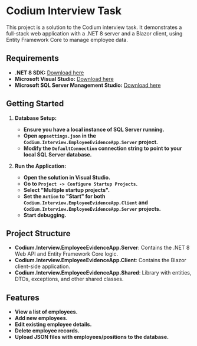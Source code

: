 # Codium Interview Task

This project is a solution to the Codium interview task. It demonstrates a full-stack web application with a .NET 8 server and a Blazor client, using Entity Framework Core to manage employee data.

## Requirements

* **.NET 8 SDK:**  [Download here](https://dotnet.microsoft.com/download/dotnet/8.0)
* **Microsoft Visual Studio:**  [Download here](https://visualstudio.microsoft.com/downloads/)
* **Microsoft SQL Server Management Studio:** [Download here](https://learn.microsoft.com/en-us/sql/ssms/download-sql-server-management-studio-ssms?view=sql-server-ver16)   


## Getting Started

1. **Database Setup:**
   * **Ensure you have a local instance of SQL Server running.**
   * **Open `appsettings.json` in the `Codium.Interview.EmployeeEvidenceApp.Server` project.**
   * **Modify the `DefaultConnection` connection string to point to your local SQL Server database.**

2. **Run the Application:**
   * **Open the solution in Visual Studio.**
   * **Go to `Project -> Configure Startup Projects`.**
   * **Select "Multiple startup projects".**
   * **Set the `Action` to "Start" for both `Codium.Interview.EmployeeEvidenceApp.Client` and `Codium.Interview.EmployeeEvidenceApp.Server` projects.**
   * **Start debugging.**

## Project Structure

* **Codium.Interview.EmployeeEvidenceApp.Server**: Contains the .NET 8 Web API and Entity Framework Core logic.
* **Codium.Interview.EmployeeEvidenceApp.Client**: Contains the Blazor client-side application.
* **Codium.Interview.EmployeeEvidenceApp.Shared**: Library with entities, DTOs, exceptions, and other shared classes.

## Features
  * **View a list of employees.**
  * **Add new employees.**
  * **Edit existing employee details.**
  * **Delete employee records.**
  * **Upload JSON files with employees/positions to the database.**

